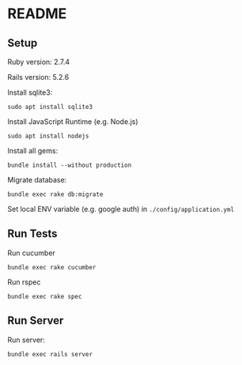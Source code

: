 # README

## Setup
Ruby version: 2.7.4

Rails version: 5.2.6

Install sqlite3:
```
sudo apt install sqlite3
```

Install JavaScript Runtime (e.g. Node.js)
```
sudo apt install nodejs
```

Install all gems:
```
bundle install --without production
```

Migrate database:
```
bundle exec rake db:migrate
```

Set local ENV variable (e.g. google auth) in `./config/application.yml`

## Run Tests
Run cucumber
```
bundle exec rake cucumber
```

Run rspec
```
bundle exec rake spec
```

## Run Server
Run server:
```
bundle exec rails server
```
